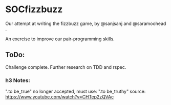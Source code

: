 # SOCfizzbuzz

Our attempt at writing the fizzbuzz game, by @sanjsanj and @saramoohead .

An exercise to improve our pair-programming skills.

ToDo:
-----
Challenge complete.
Further research on TDD and rspec.

### h3 Notes:
".to be_true" no longer accepted, must use:
".to be_truthy"
source: https://www.youtube.com/watch?v=CHTep2zQVAc
